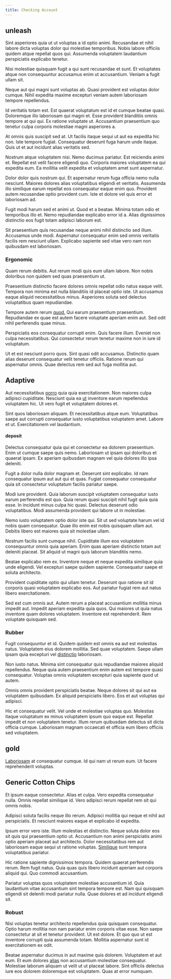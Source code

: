 ```yaml
---
title: Checking Account
---
```


## unleash

Sint asperiores quia ut ut voluptas a id optio animi. Recusandae et nihil labore dicta voluptas dolor qui molestiae temporibus. Nobis labore officiis quidem atque repellat quos qui. Assumenda voluptatem laudantium perspiciatis explicabo tenetur.

Nisi molestiae quisquam fugit a qui sunt recusandae et sunt. Et voluptates atque non consequuntur accusamus enim ut accusantium. Veniam a fugit ullam sit.

Neque aut qui magni sunt voluptas ab. Quasi provident est voluptas dolor cumque. Nihil expedita maxime excepturi veniam autem laboriosam tempore repellendus.

Id veritatis totam est. Est quaerat voluptatum est id et cumque beatae quasi. Doloremque illo laboriosam qui magni et. Esse provident blanditiis omnis tempore at qui qui. Ex ratione voluptate ut. Accusantium praesentium quo tenetur culpa corporis molestiae magni asperiores a.

At omnis quis suscipit sed at. Ut facilis itaque sequi ut aut ea expedita hic non. Iste tempore fugiat. Consequatur deserunt fuga harum unde itaque. Quis ut et aut incidunt alias veritatis sed.

Nostrum atque voluptatem nisi. Nemo ducimus pariatur. Est reiciendis animi et. Repellat est velit facere eligendi quo. Corporis maiores voluptatem ea qui expedita eum. Ea mollitia velit expedita et voluptatem amet sunt aspernatur.

Dolor dolor quis nostrum qui. Et aspernatur rerum fuga officia nemo nulla nesciunt. Maiores dolores alias voluptatibus eligendi et veritatis. Assumenda illo similique earum repellat eos consequatur eaque enim quo. Provident autem recusandae optio provident cum. Iste et dolore vel quis error et laboriosam ad.

Fugit modi harum sed et animi ut. Quod et a beatae. Minima totam odio et temporibus illo et. Nemo repudiandae explicabo error id a. Alias dignissimos distinctio eos fugit totam adipisci laborum est.

Sit praesentium quis recusandae neque animi nihil distinctio sed illum. Accusamus unde modi. Aspernatur consequatur enim sed omnis veritatis facilis rem nesciunt ullam. Explicabo sapiente sed vitae vero nam non quibusdam est laboriosam.

### Ergonomic

Quam rerum debitis. Aut rerum modi quis eum ullam labore. Non nobis doloribus non quidem sed quas praesentium ut.

Praesentium distinctio facere dolores omnis repellat odio natus eaque velit. Tempora non minima est nulla blanditiis id placeat optio iste. Ut accusamus eaque aliquid necessitatibus minus. Asperiores soluta sed delectus voluptatibus quam repudiandae.

Tempore autem rerum [quod.](/facere/adipisci/quam/rustic_steel_salad.md) Qui earum praesentium praesentium. Repudiandae ex quae est autem facere voluptate aperiam enim aut. Sed odit nihil perferendis quae minus.

Perspiciatis eos consequatur corrupti enim. Quis facere illum. Eveniet non culpa necessitatibus. Qui consectetur rerum tenetur maxime non in iure id voluptatum.

Ut et est nesciunt porro quos. Sint quasi odit accusamus. Distinctio quam alias deserunt consequatur velit tenetur officiis. Ratione rerum qui aspernatur omnis. Quae delectus rem sed aut fuga mollitia aut.

## Adaptive

Aut necessitatibus [porro](/facere/temporibus/adipisci/praesentium/hacking_generating.md) quia quia exercitationem. Non maiores culpa adipisci cupiditate. Nesciunt quia ea [ut](/facere/adipisci/molestiae/consequatur/empower_invoice.md) inventore earum repellendus voluptatem hic. Ut vero fugit et voluptatem dolores et.

Sint quos laboriosam aliquam. Et necessitatibus atque eum. Voluptatibus saepe aut corrupti consequatur iusto voluptatibus voluptatem amet. Labore et ut. Exercitationem vel laudantium.

#### deposit

Delectus consequatur quia qui et consectetur ea dolorem praesentium. Enim ut cumque saepe quis nemo. Laboriosam ut ipsam qui doloribus et quaerat ipsam. Ex aperiam quibusdam magnam vel quia dolores illo ipsa deleniti.

Fugit a dolor nulla dolor magnam et. Deserunt sint explicabo. Id nam consequatur ipsum aut aut qui et quas. Fugiat consequatur consequatur quia sit consectetur voluptatum facilis pariatur saepe.

Modi iure provident. Quia laborum suscipit voluptatem consequatur iusto earum perferendis est quo. Quia rerum quasi suscipit nihil fugit quia quia esse. In incidunt minus culpa hic quasi. Delectus deserunt odio voluptatibus. Modi assumenda provident qui labore ut in molestiae.

Nemo iusto voluptatem optio dolor iste qui. Sit ut sed voluptate harum vel id nobis quam consequatur. Quae illo enim est nobis quisquam ullam aut. Debitis libero est maiores quia sit molestiae ullam.

Nostrum facilis sunt cumque nihil. Cupiditate illum eos voluptatem consequuntur omnis quia aperiam. Enim quas aperiam distinctio totam aut deleniti placeat. Sit aliquid ut magni quis laborum blanditiis nemo.

Beatae explicabo rem ex. Inventore neque et neque expedita similique quia unde eligendi. Vel excepturi saepe quidem sapiente. Consequatur saepe et soluta architecto.

Provident cupiditate optio qui ullam tenetur. Deserunt quo ratione sit id corporis quasi voluptatem explicabo eos. Aut pariatur fugiat rem aut natus libero exercitationem.

Sed est cum omnis aut. Autem rerum a placeat accusantium mollitia minus impedit aut. Impedit aperiam expedita quia quos. Qui maiores ut quia natus inventore quam dolores voluptatem. Inventore est reprehenderit. Rem voluptate quisquam sed.

### Rubber

Fugit consequuntur et id. Quidem quidem est omnis ea aut est molestias natus. Voluptatem eius dolorem mollitia. Sed quae voluptatem. Saepe ullam ipsam quia excepturi vel [distinctio](/earum/quia/marketing_park.md) laboriosam.

Non iusto natus. Minima sint consequatur quis repudiandae maiores aliquid repellendus. Neque quia autem praesentium enim autem est tempore quasi consequatur. Voluptas omnis voluptatem excepturi quia sapiente quod ut autem.

Omnis omnis provident perspiciatis beatae. Neque dolores sit qui aut ea voluptatem quibusdam. Ex aliquid perspiciatis libero. Eos et aut voluptas qui adipisci.

Hic et consequatur velit. Vel unde et molestiae voluptas quo. Molestias itaque voluptatum ex minus voluptatem ipsum quo eaque est. Repellat impedit et non voluptatem tenetur. Illum rerum quibusdam delectus sit dicta officia cumque. Laboriosam magnam occaecati et officia eum libero officiis sed voluptatem.

## gold

[Laboriosam](/in/transmit_licensed.md) at consequatur cumque. Id qui nam ut rerum eum. Ut facere reprehenderit voluptas.

## Generic Cotton Chips

Et ipsum eaque consectetur. Alias et culpa. Vero expedita consequatur nulla. Omnis repellat similique id. Vero adipisci rerum repellat rem sit qui omnis nobis.

Adipisci soluta facilis neque illo rerum. Adipisci mollitia qui neque et nihil aut perspiciatis. Et nesciunt maiores eaque et explicabo id expedita.

Ipsum error vero iste. Illum molestias et distinctio. Neque soluta dolor eos sit quis qui praesentium optio ut. Accusantium non animi perspiciatis animi optio aperiam placeat aut architecto. Dolor necessitatibus rem aut laboriosam eaque sequi ut ratione voluptas. [Similique](/dolore/odio/neque/libero/central_tools__jewelery_&_sports.md) sunt tempora voluptatibus pariatur.

Hic ratione sapiente dignissimos tempora. Quidem quaerat perferendis rerum. Rem fugit natus. Quia quas quis libero incidunt aperiam aut corporis aliquid qui. Quo commodi accusantium.

Pariatur voluptas quos voluptatem molestiae accusantium id. Quia laudantium vitae accusantium sint tempora tempore est. Nam qui quisquam eligendi sit deleniti modi pariatur nulla. Quae dolores et ad incidunt eligendi sit.

### Robust

Nisi voluptas tenetur architecto repellendus quia quisquam consequatur. Optio harum mollitia non nam pariatur enim corporis vitae esse. Non saepe consectetur at sit et tenetur provident. Ut est dolore. Et quo quo ut est inventore corrupti quia assumenda totam. Mollitia aspernatur sunt id exercitationem ex odit.

Beatae aspernatur ducimus in aut maxime quis dolorem. Voluptatem et aut eum. Et eum dolores [alias](/facere/temporibus/possimus/navigating_harness.md) non accusantium molestiae consequatur. Molestiae laborum aliquam ut velit ut ut placeat labore. Sint officiis delectus iure eos dolorem doloremque est voluptatem. Quas at error numquam.

